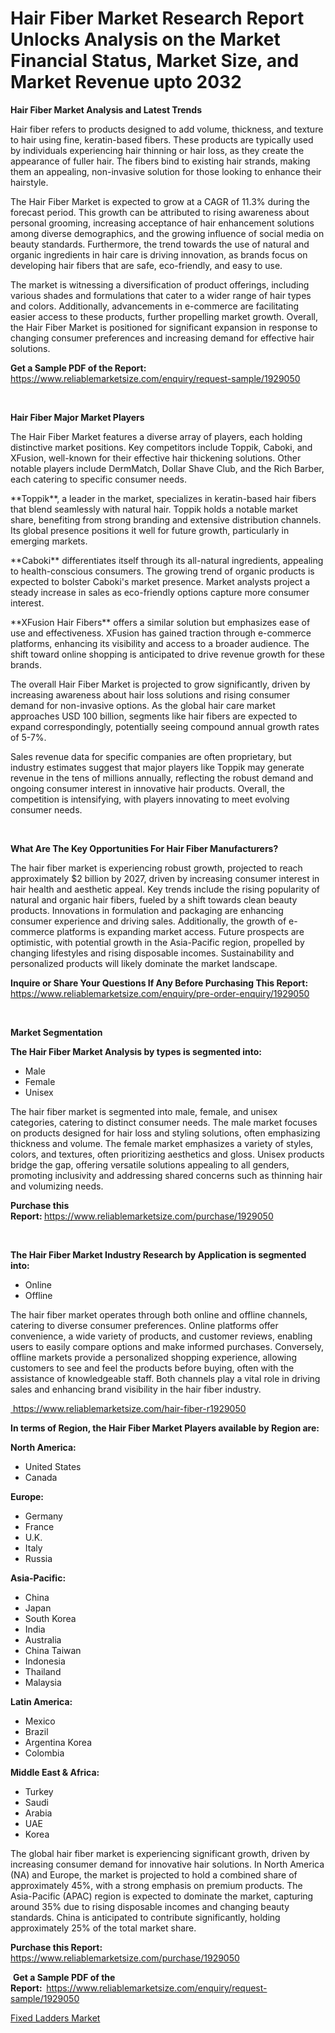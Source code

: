 <p><h1>Hair Fiber Market Research Report Unlocks Analysis on the Market Financial Status, Market Size, and Market Revenue upto 2032</h1></p><p><strong>Hair Fiber Market Analysis and Latest Trends</strong></p>
<p><p>Hair fiber refers to products designed to add volume, thickness, and texture to hair using fine, keratin-based fibers. These products are typically used by individuals experiencing hair thinning or hair loss, as they create the appearance of fuller hair. The fibers bind to existing hair strands, making them an appealing, non-invasive solution for those looking to enhance their hairstyle.</p><p>The Hair Fiber Market is expected to grow at a CAGR of 11.3% during the forecast period. This growth can be attributed to rising awareness about personal grooming, increasing acceptance of hair enhancement solutions among diverse demographics, and the growing influence of social media on beauty standards. Furthermore, the trend towards the use of natural and organic ingredients in hair care is driving innovation, as brands focus on developing hair fibers that are safe, eco-friendly, and easy to use. </p><p>The market is witnessing a diversification of product offerings, including various shades and formulations that cater to a wider range of hair types and colors. Additionally, advancements in e-commerce are facilitating easier access to these products, further propelling market growth. Overall, the Hair Fiber Market is positioned for significant expansion in response to changing consumer preferences and increasing demand for effective hair solutions.</p></p>
<p><strong>Get a Sample PDF of the Report:&nbsp;</strong> <a href="https://www.reliablemarketsize.com/enquiry/request-sample/1929050?utm_campaign=1888&utm_medium=2&utm_source=Github&utm_content=ia&utm_term=16012025&utm_id=hair-fiber">https://www.reliablemarketsize.com/enquiry/request-sample/1929050</a></p>
<p>&nbsp;</p>
<p><strong>Hair Fiber Major Market Players</strong></p>
<p><p>The Hair Fiber Market features a diverse array of players, each holding distinctive market positions. Key competitors include Toppik, Caboki, and XFusion, well-known for their effective hair thickening solutions. Other notable players include DermMatch, Dollar Shave Club, and the Rich Barber, each catering to specific consumer needs.</p><p>**Toppik**, a leader in the market, specializes in keratin-based hair fibers that blend seamlessly with natural hair. Toppik holds a notable market share, benefiting from strong branding and extensive distribution channels. Its global presence positions it well for future growth, particularly in emerging markets.</p><p>**Caboki** differentiates itself through its all-natural ingredients, appealing to health-conscious consumers. The growing trend of organic products is expected to bolster Caboki's market presence. Market analysts project a steady increase in sales as eco-friendly options capture more consumer interest.</p><p>**XFusion Hair Fibers** offers a similar solution but emphasizes ease of use and effectiveness. XFusion has gained traction through e-commerce platforms, enhancing its visibility and access to a broader audience. The shift toward online shopping is anticipated to drive revenue growth for these brands.</p><p>The overall Hair Fiber Market is projected to grow significantly, driven by increasing awareness about hair loss solutions and rising consumer demand for non-invasive options. As the global hair care market approaches USD 100 billion, segments like hair fibers are expected to expand correspondingly, potentially seeing compound annual growth rates of 5-7%.</p><p>Sales revenue data for specific companies are often proprietary, but industry estimates suggest that major players like Toppik may generate revenue in the tens of millions annually, reflecting the robust demand and ongoing consumer interest in innovative hair products. Overall, the competition is intensifying, with players innovating to meet evolving consumer needs.</p></p>
<p>&nbsp;</p>
<p><strong>What Are The Key Opportunities For Hair Fiber Manufacturers?</strong></p>
<p><p>The hair fiber market is experiencing robust growth, projected to reach approximately $2 billion by 2027, driven by increasing consumer interest in hair health and aesthetic appeal. Key trends include the rising popularity of natural and organic hair fibers, fueled by a shift towards clean beauty products. Innovations in formulation and packaging are enhancing consumer experience and driving sales. Additionally, the growth of e-commerce platforms is expanding market access. Future prospects are optimistic, with potential growth in the Asia-Pacific region, propelled by changing lifestyles and rising disposable incomes. Sustainability and personalized products will likely dominate the market landscape.</p></p>
<p><strong>Inquire or Share Your Questions If Any Before Purchasing This Report:</strong> <a href="https://www.reliablemarketsize.com/enquiry/pre-order-enquiry/1929050?utm_campaign=1888&utm_medium=2&utm_source=Github&utm_content=ia&utm_term=16012025&utm_id=hair-fiber">https://www.reliablemarketsize.com/enquiry/pre-order-enquiry/1929050</a></p>
<p>&nbsp;</p>
<p><strong>Market Segmentation</strong></p>
<p><strong>The Hair Fiber Market Analysis by types is segmented into:</strong></p>
<p><ul><li>Male</li><li>Female</li><li>Unisex</li></ul></p>
<p><p>The hair fiber market is segmented into male, female, and unisex categories, catering to distinct consumer needs. The male market focuses on products designed for hair loss and styling solutions, often emphasizing thickness and volume. The female market emphasizes a variety of styles, colors, and textures, often prioritizing aesthetics and gloss. Unisex products bridge the gap, offering versatile solutions appealing to all genders, promoting inclusivity and addressing shared concerns such as thinning hair and volumizing needs.</p></p>
<p><strong>Purchase this Report:&nbsp;</strong><a href="https://www.reliablemarketsize.com/purchase/1929050?utm_campaign=1888&utm_medium=2&utm_source=Github&utm_content=ia&utm_term=16012025&utm_id=hair-fiber">https://www.reliablemarketsize.com/purchase/1929050</a></p>
<p>&nbsp;</p>
<p><strong>The Hair Fiber Market Industry Research by Application is segmented into:</strong></p>
<p><ul><li>Online</li><li>Offline</li></ul></p>
<p><p>The hair fiber market operates through both online and offline channels, catering to diverse consumer preferences. Online platforms offer convenience, a wide variety of products, and customer reviews, enabling users to easily compare options and make informed purchases. Conversely, offline markets provide a personalized shopping experience, allowing customers to see and feel the products before buying, often with the assistance of knowledgeable staff. Both channels play a vital role in driving sales and enhancing brand visibility in the hair fiber industry.</p></p>
<p><a href="https://www.reliablemarketsize.com/hair-fiber-r1929050?utm_campaign=1888&utm_medium=2&utm_source=Github&utm_content=ia&utm_term=16012025&utm_id=hair-fiber">&nbsp;https://www.reliablemarketsize.com/hair-fiber-r1929050</a></p>
<p><strong>In terms of Region, the Hair Fiber Market Players available by Region are:</strong></p>
<p>
    <p> <strong> North America: </strong>
        <ul>
            <li>United States</li>
            <li>Canada</li>
        </ul>
        </p> 
    <p> <strong> Europe: </strong>
        <ul>
            <li>Germany</li>
            <li>France</li>
            <li>U.K.</li>
            <li>Italy</li>
            <li>Russia</li>
        </ul>
        </p> 
    <p> <strong> Asia-Pacific: </strong>
        <ul>
            <li>China</li>
            <li>Japan</li>
            <li>South Korea</li>
            <li>India</li>
            <li>Australia</li>
            <li>China Taiwan</li>
            <li>Indonesia</li>
            <li>Thailand</li>
            <li>Malaysia</li>
        </ul>
        </p> 
    <p> <strong> Latin America: </strong>
        <ul>
            <li>Mexico</li>
            <li>Brazil</li>
            <li>Argentina Korea</li>
            <li>Colombia</li>
        </ul>
        </p> 
    <p> <strong> Middle East & Africa: </strong>
        <ul>
            <li>Turkey</li>
            <li>Saudi</li>
            <li>Arabia</li>
            <li>UAE</li>
            <li>Korea</li>
        </ul>
    </p>
    </p>
<p><p>The global hair fiber market is experiencing significant growth, driven by increasing consumer demand for innovative hair solutions. In North America (NA) and Europe, the market is projected to hold a combined share of approximately 45%, with a strong emphasis on premium products. The Asia-Pacific (APAC) region is expected to dominate the market, capturing around 35% due to rising disposable incomes and changing beauty standards. China is anticipated to contribute significantly, holding approximately 25% of the total market share.</p></p>
<p><strong>Purchase this Report: </strong><a href="https://www.reliablemarketsize.com/purchase/1929050?utm_campaign=1888&utm_medium=2&utm_source=Github&utm_content=ia&utm_term=16012025&utm_id=hair-fiber">https://www.reliablemarketsize.com/purchase/1929050</a></p>
<p>&nbsp;<strong>Get a Sample PDF of the Report:&nbsp;&nbsp;</strong><a href="https://www.reliablemarketsize.com/enquiry/request-sample/1929050?utm_campaign=1888&utm_medium=2&utm_source=Github&utm_content=ia&utm_term=16012025&utm_id=hair-fiber">https://www.reliablemarketsize.com/enquiry/request-sample/1929050</a></p>
<p><strong></strong></p>
<p><p><a href="https://github.com/gulaimolin/Market-Research-Report-List-7/blob/main/fixed-ladders-market.md?utm_campaign=1888&utm_medium=2&utm_source=Github&utm_content=ia&utm_term=16012025&utm_id=hair-fiber">Fixed Ladders Market</a></p></p>
